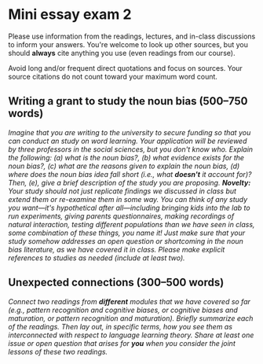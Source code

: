# Mini essay exam 2

Please use information from the readings, lectures, and in-class discussions to inform your answers. You're welcome to look up other sources, but you should **always** cite anything you use (even readings from our course). 

Avoid long and/or frequent direct quotations and focus on sources. Your source citations do not count toward your maximum word count.

## Writing a grant to study the noun bias (500–750 words)

_Imagine that you are writing to the university to secure funding so that you can conduct an study on word learning. Your application will be reviewed by three professors in the social sciences, but you don't know who. Explain the following: (a) what is the noun bias?, (b) what evidence exists for the noun bias?, (c) what are the reasons given to explain the noun bias, (d) where does the noun bias idea fall short (i.e., what **doesn't** it account for)? Then, (e), give a brief description of the study you are proposing. **Novelty:** Your study should not just replicate findings we discussed in class but extend them or re-examine them in some way. You can think of any study you want—it's hypothetical after all—including bringing kids into the lab to run experiments, giving parents questionnaires, making recordings of natural interaction, testing different populations than we have seen in class, some combination of these things, you name it! Just make sure that your study somehow addresses an open question or shortcoming in the noun bias literature, as we have covered it in class. Please make explicit references to studies as needed (include at least two)._


## Unexpected connections (300–500 words)

_Connect two readings from **different** modules that we have covered so far (e.g., pattern recognition and cognitive biases, or cognitive biases and maturation, or pattern recognition and maturation). Briefly summarize each of the readings. Then lay out, in specific terms, how you see them as interconnected with respect to language learning theory. Share at least one issue or open question that arises for **you** when you consider the joint lessons of these two readings._
